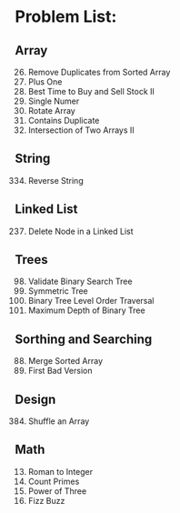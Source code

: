 # Problem List:

## Array
26. Remove Duplicates from Sorted Array
66. Plus One
122. Best Time to Buy and Sell Stock II
136. Single Numer
189. Rotate Array
217. Contains Duplicate
350. Intersection of Two Arrays II

## String
334. Reverse String

## Linked List
237. Delete Node in a Linked List

## Trees
98. Validate Binary Search Tree
101. Symmetric Tree
102. Binary Tree Level Order Traversal
104. Maximum Depth of Binary Tree

## Sorthing and Searching
88. Merge Sorted Array
278. First Bad Version

## Design
384. Shuffle an Array

## Math
13. Roman to Integer
204. Count Primes
326. Power of Three
412. Fizz Buzz

